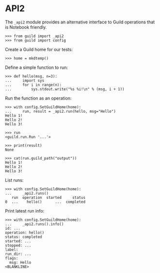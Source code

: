 # API2

The `_api2` module provides an alternative interface to Guild
operations that is Notebook friendly.

    >>> from guild import _api2
    >>> from guild import config

Create a Guild home for our tests:

    >>> home = mkdtemp()

Define a simple function to run:

    >>> def hello(msg, n=3):
    ...     import sys
    ...     for i in range(n):
    ...         sys.stdout.write("%s %i!\n" % (msg, i + 1))

Run the function as an operation:

    >>> with config.SetGuildHome(home):
    ...     run, result = _api2.run(hello, msg="Hello")
    Hello 1!
    Hello 2!
    Hello 3!

    >>> run
    <guild.run.Run '...'>

    >>> print(result)
    None

    >>> cat(run.guild_path("output"))
    Hello 1!
    Hello 2!
    Hello 3!

List runs:

    >>> with config.SetGuildHome(home):
    ...     _api2.runs()
       run  operation  started     status
    0  ...    hello()      ...  completed

Print latest run info:

    >>> with config.SetGuildHome(home):
    ...     _api2.runs().info()
    id: ...
    operation: hello()
    status: completed
    started: ...
    stopped: ...
    label:
    run_dir: ...
    flags:
      msg: Hello
    <BLANKLINE>
